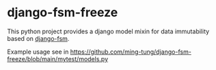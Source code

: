# django-fsm-freeze
This python project provides a django model mixin for data immutability based on
[django-fsm](https://github.com/viewflow/django-fsm).

Example usage see in https://github.com/ming-tung/django-fsm-freeze/blob/main/mytest/models.py